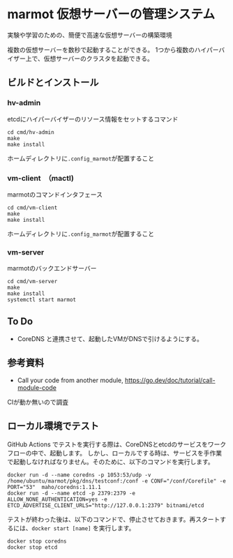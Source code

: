 # marmot 仮想サーバーの管理システム

実験や学習のための、簡便で高速な仮想サーバーの構築環境

複数の仮想サーバーを数秒で起動することができる。
1つから複数のハイパーバイザー上で、仮想サーバーのクラスタを起動できる。


## ビルドとインストール

### hv-admin

etcdにハイパーバイザーのリソース情報をセットするコマンド

```
cd cmd/hv-admin
make 
make install
```

ホームディレクトリに`.config_marmot`が配置すること


### vm-client　（mactl)

marmotのコマンドインタフェース

```
cd cmd/vm-client
make
make install
```

ホームディレクトリに`.config_marmot`が配置すること



### vm-server

marmotのバックエンドサーバー

```
cd cmd/vm-server
make
make install
systemctl start marmot
```



## To Do

* CoreDNS と連携させて、起動したVMがDNSで引けるようにする。




## 参考資料
* Call your code from another module, https://go.dev/doc/tutorial/call-module-code

CIが動か無いので調査



## ローカル環境でテスト

GitHub Actions でテストを実行する際は、CoreDNSとetcdのサービスをワークフローの中で、起動します。
しかし、ローカルでする時は、サービスを手作業で起動しなければなりません。そのために、以下のコマンドを実行します。

~~~
docker run -d --name coredns -p 1053:53/udp -v /home/ubuntu/marmot/pkg/dns/testconf:/conf -e CONF="/conf/Corefile" -e PORT="53"  maho/coredns:1.11.1 
docker run -d --name etcd -p 2379:2379 -e ALLOW_NONE_AUTHENTICATION=yes -e ETCD_ADVERTISE_CLIENT_URLS="http://127.0.0.1:2379" bitnami/etcd
~~~

テストが終わった後は、以下のコマンドで、停止させておきます。再スタートするには、`docker start [name]` を実行します。

~~~
docker stop coredns
docker stop etcd
~~~

